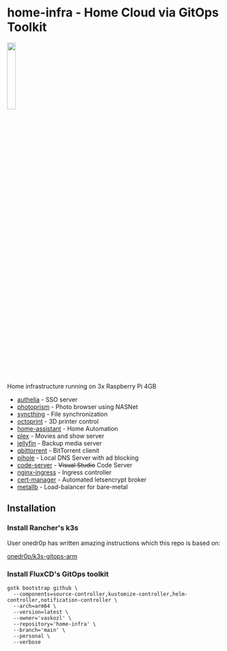 # home-infra - Home Cloud via GitOps Toolkit

<img src="https://download.logo.wine/logo/Kubernetes/Kubernetes-Logo.wine.png" width="20%">

Home infrastructure running on 3x Raspberry Pi 4GB

* [authelia](https://github.com/authelia/authelia) - SSO server
* [photoprism](https://github.com/photoprism/photoprism) - Photo browser using NASNet
* [syncthing](https://github.com/syncthing/syncthing) - File synchronization
* [octoprint](https://github.com/OctoPrint/OctoPrint) - 3D printer control
* [home-assistant](https://github.com/home-assistant/core) - Home Automation
* [plex](https://github.com/plexinc/pms-docker) - Movies and show server
* [jellyfin](https://github.com/jellyfin/jellyfin) - Backup media server
* [qbittorrent](https://github.com/qbittorrent/qBittorrent) - BitTorrent clienit
* [pihole](https://github.com/pi-hole/pi-hole) - Local DNS Server with ad blocking
* [code-server](https://github.com/cdr/code-server) - ~~Visual Studio~~ Code Server
* [nginx-ingress](https://github.com/kubernetes/ingress-nginx) - Ingress controller
* [cert-manager](https://github.com/jetstack/cert-manager) - Automated letsencrypt broker
* [metallb](https://github.com/metallb/metallb) - Load-balancer for bare-metal

## Installation

### Install Rancher's k3s

User onedr0p has written amazing instructions which this repo is based on:

[onedr0p/k3s-gitops-arm](https://github.com/onedr0p/k3s-gitops-arm)

### Install FluxCD's GitOps toolkit

```
gotk bootstrap github \
  --components=source-controller,kustomize-controller,helm-controller,notification-controller \
  --arch=arm64 \
  --version=latest \
  --owner='vaskozl' \
  --repository='home-infra' \
  --branch='main' \
  --personal \
  --verbose
```

